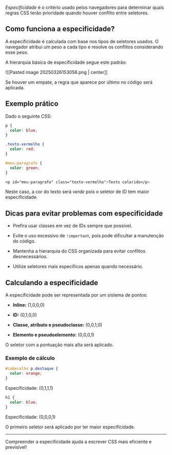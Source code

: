 _Especificidade_ é o critério usado pelos navegadores para determinar quais regras CSS terão prioridade quando houver conflito entre seletores.

## Como funciona a especificidade?

A especificidade é calculada com base nos tipos de seletores usados. O navegador atribui um peso a cada tipo e resolve os conflitos considerando esse peso.

A hierarquia básica de especificidade segue este padrão:

![[Pasted image 20250326153056.png | center]]

Se houver um empate, a regra que aparece por último no código será aplicada.

## Exemplo prático

Dado o seguinte CSS:

```css
p {
  color: blue;
}

.texto-vermelho {
  color: red;
}

#meu-paragrafo {
  color: green;
}

<p id="meu-paragrafo" class="texto-vermelho">Texto colorido</p>
```

Neste caso, a cor do texto será _verde_ pois o seletor de ID tem maior especificidade.

## Dicas para evitar problemas com especificidade

- Prefira usar classes em vez de IDs sempre que possível.
    
- Evite o uso excessivo de `!important`, pois pode dificultar a manutenção do código.
    
- Mantenha a hierarquia do CSS organizada para evitar conflitos desnecessários.
    
- Utilize seletores mais específicos apenas quando necessário.
    

## Calculando a especificidade

A especificidade pode ser representada por um sistema de pontos:

- **Inline:** (1,0,0,0)
    
- **ID:** (0,1,0,0)
    
- **Classe, atributo e pseudoclasse:** (0,0,1,0)
    
- **Elemento e pseudoelemento:** (0,0,0,1)
    

O seletor com a pontuação mais alta será aplicado.

### Exemplo de cálculo

```css
#cabecalho p.destaque {
  color: orange;
}
```

Especificidade: (0,1,1,1)

```css
h1 {
  color: blue;
}
```

Especificidade: (0,0,0,1)

O primeiro seletor será aplicado por ter maior especificidade.

---

Compreender a especificidade ajuda a escrever CSS mais eficiente e previsível!